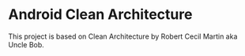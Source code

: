 # Android Clean Architecture
This project is based on Clean Architecture by Robert Cecil Martin aka Uncle Bob.
